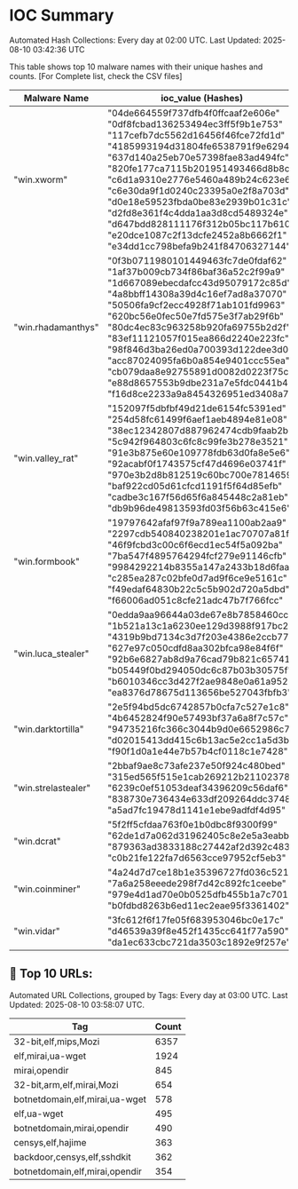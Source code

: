 # IOC Summary

Automated Hash Collections: Every day at 02:00 UTC. Last Updated: 2025-08-10 03:42:36 UTC

This table shows top 10 malware names with their unique hashes and counts. [For Complete list, check the CSV files]

| Malware Name | ioc_value (Hashes) | Count |
|--------------|--------------------|-------|
|  "win.xworm" |  "04de664559f737dfb4f0ffcaaf2e606e"<br> "0df8fcbad136253494ec3ff5f9b1e753"<br> "117cefb7dc5562d16456f46fce72fd1d"<br> "4185993194d31804fe6538791f9e6294"<br> "637d140a25eb70e57398fae83ad494fc"<br> "820fe177ca7115b201951493466d8b8c"<br> "c6d1a9310e2776e5460a489b24c623e6"<br> "c6e30da9f1d0240c23395a0e2f8a703d"<br> "d0e18e59523fbda0be83e2939b01c31c"<br> "d2fd8e361f4c4dda1aa3d8cd5489324e"<br> "d647bdd828111176f312b05bc117b610"<br> "e20dce1087c2f13dcfe2452a8b6662f1"<br> "e34dd1cc798befa9b241f84706327144" | 13 |
|  "win.rhadamanthys" |  "0f3b0711980101449463fc7de0fdaf62"<br> "1af37b009cb734f86baf36a52c2f99a9"<br> "1d667089ebecdafcc43d95079172c85d"<br> "4a8bbff14308a39d4c16ef7ad8a37070"<br> "50506fa9cf2ecc4928f71ab101fd9963"<br> "620bc56e0fec50e7fd575e3f7ab29f6b"<br> "80dc4ec83c963258b920fa69755b2d2f"<br> "83ef11121057f015ea866d2240e223fc"<br> "98f846d3ba26ed0a700393d122dee3d0"<br> "acc87024095fa6b0a854e9401ccc55ea"<br> "cb079daa8e92755891d0082d0223f75c"<br> "e88d8657553b9dbe231a7e5fdc0441b4"<br> "f16d8ce2233a9a8454326951ed3408a7" | 13 |
|  "win.valley_rat" |  "152097f5dbfbf49d21de6154fc5391ed"<br> "254d58fc61499f6aef1aeb4894e81e08"<br> "38ec12342807d887962474cdb9faab2b"<br> "5c942f964803c6fc8c99fe3b278e3521"<br> "91e3b875e60e109778fdb63d0fa8e5e6"<br> "92acabf0f1743575cf47d4696e03741f"<br> "970e3b2d8b812519c60bc700e7814659"<br> "baf922cd05d61cfcd1191f5f64d85efb"<br> "cadbe3c167f56d65f6a845448c2a81eb"<br> "db9b96de49813593fd03f56b63c415e6" | 10 |
|  "win.formbook" |  "19797642afaf97f9a789ea1100ab2aa9"<br> "2297cdb540840238201e1ac70707a81f"<br> "46f9fcbd3c00c6f6ecd1ec54f5a092ba"<br> "7ba547f4895764294fcf279e91146cfb"<br> "9984292214b8355a147a2433b18d6faa"<br> "c285ea287c02bfe0d7ad9f6ce9e5161c"<br> "f49edaf64830b22c5c5b902d720a5dbd"<br> "f66006ad051c8cfe21adc47b7f766fcc" | 8 |
|  "win.luca_stealer" |  "0edda9aa96644a03de67e8b7858460cc"<br> "1b521a13c1a6230ee129d3988f917bc2"<br> "4319b9bd7134c3d7f203e4386e2ccb77"<br> "627e97c050cdfd8aa302bfca98e84f6f"<br> "92b6e6827ab8d9a76cad79b821c65741"<br> "b05449f0bd294050dc6c87b03b30575f"<br> "b6010346cc3d427f2ae9848e0a61a952"<br> "ea8376d78675d113656be527043fbfb3" | 8 |
|  "win.darktortilla" |  "2e5f94bd5dc6742857b0cfa7c527e1c8"<br> "4b6452824f90e57493bf37a6a8f7c57c"<br> "94735216fc366c3044b9d0e6652986c7"<br> "d02015413dd415c6b13ac5e2cc1a5d3b"<br> "f90f1d0a1e44e7b57b4cf0118c1e7428" | 5 |
|  "win.strelastealer" |  "2bbaf9ae8c73afe237e50f924c480bed"<br> "315ed565f515e1cab269212b21102378"<br> "6239c0ef51053deaf34396209c56daf6"<br> "838730e736434e633df209264ddc3748"<br> "a5ad7fc19478d1141e1ebe9adfdf4d95" | 5 |
|  "win.dcrat" |  "5f2ff5cfdaa763f0e1b0dbc8f9300f99"<br> "62de1d7a062d31962405c8e2e5a3eabb"<br> "879363ad3833188c27442af2d392c483"<br> "c0b21fe122fa7d6563cce97952cf5eb3" | 4 |
|  "win.coinminer" |  "4a24d7d7ce18b1e35396727fd036c521"<br> "7a6a258eeede298f7d42c892fc1ceebe"<br> "979e4d1ad70e0b0525dfb455b1a7c701"<br> "b0fdbd8263b6ed11ec2eae95f3361402" | 4 |
|  "win.vidar" |  "3fc612f6f17fe05f683953046bc0e17c"<br> "d46539a39f8e452f1435cc641f77a590"<br> "da1ec633cbc721da3503c1892e9f257e" | 3 |

<!-- url_summary_start -->
## 🔗 Top 10 URLs:

Automated URL Collections, grouped by Tags: Every day at 03:00 UTC. Last Updated: 2025-08-10 03:58:07 UTC.

| Tag | Count |
|-----|-------|
| 32-bit,elf,mips,Mozi | 6357 |
| elf,mirai,ua-wget | 1924 |
| mirai,opendir | 845 |
| 32-bit,arm,elf,mirai,Mozi | 654 |
| botnetdomain,elf,mirai,ua-wget | 578 |
| elf,ua-wget | 495 |
| botnetdomain,mirai,opendir | 490 |
| censys,elf,hajime | 363 |
| backdoor,censys,elf,sshdkit | 362 |
| botnetdomain,elf,mirai,opendir | 354 |
<!-- url_summary_end -->
